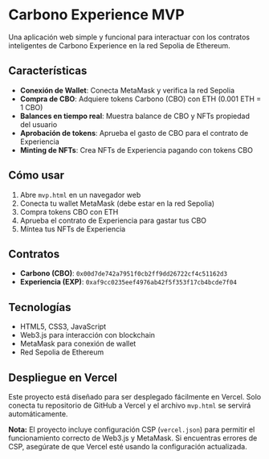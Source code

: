 # Carbono Experience MVP

Una aplicación web simple y funcional para interactuar con los contratos inteligentes de Carbono Experience en la red Sepolia de Ethereum.

## Características

- **Conexión de Wallet**: Conecta MetaMask y verifica la red Sepolia
- **Compra de CBO**: Adquiere tokens Carbono (CBO) con ETH (0.001 ETH = 1 CBO)
- **Balances en tiempo real**: Muestra balance de CBO y NFTs propiedad del usuario
- **Aprobación de tokens**: Aprueba el gasto de CBO para el contrato de Experiencia
- **Minting de NFTs**: Crea NFTs de Experiencia pagando con tokens CBO

## Cómo usar

1. Abre `mvp.html` en un navegador web
2. Conecta tu wallet MetaMask (debe estar en la red Sepolia)
3. Compra tokens CBO con ETH
4. Aprueba el contrato de Experiencia para gastar tus CBO
5. Míntea tus NFTs de Experiencia

## Contratos

- **Carbono (CBO)**: `0x00d7de742a7951f0cb2ff9dd26722cf4c51162d3`
- **Experiencia (EXP)**: `0xaf9cc0235eef4976ab42f5f353f17cb4bcde7f04`

## Tecnologías

- HTML5, CSS3, JavaScript
- Web3.js para interacción con blockchain
- MetaMask para conexión de wallet
- Red Sepolia de Ethereum

## Despliegue en Vercel

Este proyecto está diseñado para ser desplegado fácilmente en Vercel. Solo conecta tu repositorio de GitHub a Vercel y el archivo `mvp.html` se servirá automáticamente.

**Nota:** El proyecto incluye configuración CSP (`vercel.json`) para permitir el funcionamiento correcto de Web3.js y MetaMask. Si encuentras errores de CSP, asegúrate de que Vercel esté usando la configuración actualizada.